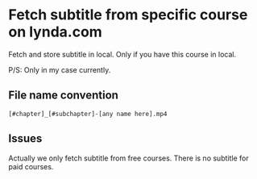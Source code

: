 # Fetch subtitle from specific course on lynda.com
Fetch and store subtitle in local. Only if you have this course in local.

P/S: Only in my case currently.

## File name convention
`[#chapter]_[#subchapter]-[any name here].mp4`

## Issues
Actually we only fetch subtitle from free courses. There is no subtitle for paid courses.
